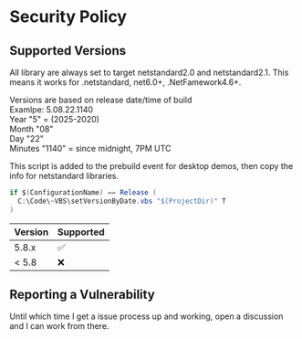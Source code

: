 # Security Policy

## Supported Versions

All library are always set to target netstandard2.0 and netstandard2.1.  This means it works for .netstandard, net6.0+, .NetFamework4.6+.

Versions are based on release date/time of build<br/>
Examlpe: 5.08.22.1140<br/>
Year "5" = (2025-2020)<br/>
Month "08"<br/>
Day "22"<br/>
Minutes "1140" = since midnight, 7PM UTC<br/>

This script is added to the prebuild event for desktop demos, then copy the info for netstandard libraries.
```csharp
if $(ConfigurationName) == Release (
  C:\Code\~VBS\setVersionByDate.vbs "$(ProjectDir)" T
)
```

| Version | Supported          |
| ------- | ------------------ |
| 5.8.x   | :white_check_mark: |
| < 5.8   | :x:                |

## Reporting a Vulnerability

Until which time I get a issue process up and working, open a discussion and I can work from there.
